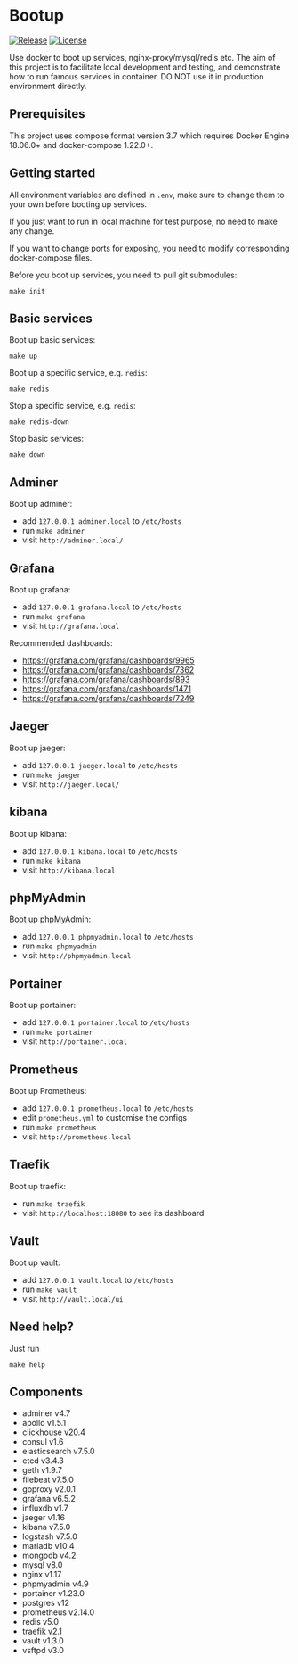 # Bootup

[![Release](https://img.shields.io/github/release/dakalab/bootup.svg)](https://github.com/dakalab/bootup/releases)
[![License](https://img.shields.io/github/license/dakalab/bootup.svg)](https://github.com/dakalab/bootup)

Use docker to boot up services, nginx-proxy/mysql/redis etc. The aim of this project is to facilitate local development and testing, and demonstrate how to run famous services in container. DO NOT use it in production environment directly.

## Prerequisites

This project uses compose format version 3.7 which requires Docker Engine 18.06.0+ and docker-compose 1.22.0+.

## Getting started

All environment variables are defined in `.env`, make sure to change them to your own before booting up services.

If you just want to run in local machine for test purpose, no need to make any change.

If you want to change ports for exposing, you need to modify corresponding docker-compose files.

Before you boot up services, you need to pull git submodules:

```
make init
```

## Basic services

Boot up basic services:

```
make up
```

Boot up a specific service, e.g. `redis`:

```
make redis
```

Stop a specific service, e.g. `redis`:

```
make redis-down
```

Stop basic services:

```
make down
```

## Adminer

Boot up adminer:

- add `127.0.0.1 adminer.local` to `/etc/hosts`
- run `make adminer`
- visit `http://adminer.local/`

## Grafana

Boot up grafana:

- add `127.0.0.1 grafana.local` to `/etc/hosts`
- run `make grafana`
- visit `http://grafana.local`

Recommended dashboards:

- https://grafana.com/grafana/dashboards/9965
- https://grafana.com/grafana/dashboards/7362
- https://grafana.com/grafana/dashboards/893
- https://grafana.com/grafana/dashboards/1471
- https://grafana.com/grafana/dashboards/7249

## Jaeger

Boot up jaeger:

- add `127.0.0.1 jaeger.local` to `/etc/hosts`
- run `make jaeger`
- visit `http://jaeger.local/`

## kibana

Boot up kibana:

- add `127.0.0.1 kibana.local` to `/etc/hosts`
- run `make kibana`
- visit `http://kibana.local`

## phpMyAdmin

Boot up phpMyAdmin:

- add `127.0.0.1 phpmyadmin.local` to `/etc/hosts`
- run `make phpmyadmin`
- visit `http://phpmyadmin.local`

## Portainer

Boot up portainer:

- add `127.0.0.1 portainer.local` to `/etc/hosts`
- run `make portainer`
- visit `http://portainer.local`

## Prometheus

Boot up Prometheus:

- add `127.0.0.1 prometheus.local` to `/etc/hosts`
- edit `prometheus.yml` to customise the configs
- run `make prometheus`
- visit `http://prometheus.local`

## Traefik

Boot up traefik:

- run `make traefik`
- visit `http://localhost:18080` to see its dashboard

## Vault

Boot up vault:

- add `127.0.0.1 vault.local` to `/etc/hosts`
- run `make vault`
- visit `http://vault.local/ui`

## Need help?

Just run

```
make help
```

## Components

- adminer v4.7
- apollo v1.5.1
- clickhouse v20.4
- consul v1.6
- elasticsearch v7.5.0
- etcd v3.4.3
- geth v1.9.7
- filebeat v7.5.0
- goproxy v2.0.1
- grafana v6.5.2
- influxdb v1.7
- jaeger v1.16
- kibana v7.5.0
- logstash v7.5.0
- mariadb v10.4
- mongodb v4.2
- mysql v8.0
- nginx v1.17
- phpmyadmin v4.9
- portainer v1.23.0
- postgres v12
- prometheus v2.14.0
- redis v5.0
- traefik v2.1
- vault v1.3.0
- vsftpd v3.0
